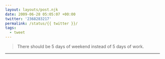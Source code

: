 ```yaml
---
layout: layouts/post.njk
date: 2009-06-28 05:05:07 +00:00
twitter: '2368283217'
permalink: /status/{{ twitter }}/
tags: 
  - tweet
---
```


> There should be 5 days of weekend instead of 5 days of work.

---
